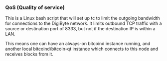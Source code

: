 ### QoS (Quality of service) ###

This is a Linux bash script that will set up tc to limit the outgoing bandwidth for connections to the DigiByte network. It limits outbound TCP traffic with a source or destination port of 8333, but not if the destination IP is within a LAN.

This means one can have an always-on bitcoind instance running, and another local bitcoind/bitcoin-qt instance which connects to this node and receives blocks from it.
